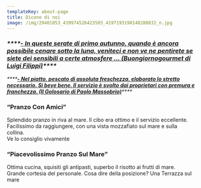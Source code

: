 ```yaml
---
templateKey: about-page
title: Dicono di noi
image: /img/29401053_439974526423503_4197193190140280832_n.jpg
---
```

### _****_[_**\- In queste serate di primo autunno, quando è ancora possibile cenare sotto la luna, veniteci e  non ve ne pentirete se siete dei sensibili a certe atmosfere … (Buongiornogourmet di Luigi Filippi)**_](http://www.buongiornogourmet.it/la-recensione-a-imperia-ristorante-la-ruota-2/)_****_

_****_[_**\-  Nel piatto, pescato di assoluta freschezza, elaborato lo stretto necessario. Si beve bene. Il servizio è svolto dai proprietari con premura e franchezza. (Il Golosario di Paolo Massobrio)**_](https://www.ilgolosario.it/index.php?cID=21027&stackID=14811&bID=14499&btask=passthru_stack&ccm_token=1539287106:2f969d1647e476502a33983a22250047&method=getSocial)_****_

### “Pranzo Con Amici”

Splendido pranzo in riva al mare. Il cibo era ottimo e il servizio eccellente.\
Facilissimo da raggiungere, con una vista mozzafiato sul mare e sulla collina.\
Ve lo consiglio vivamente

### “Piacevolissimo Pranzo Sul Mare”

Ottima cucina, squisiti gli antipasti, superbo il risotto ai frutti di mare. Grande cortesia del personale. Cosa dire della posizione? Una Terrazza sul mare
